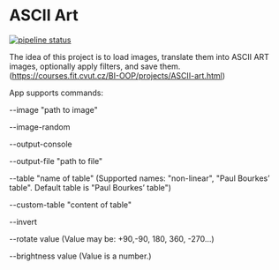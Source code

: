 # ASCII Art

[![pipeline status](https://gitlab.fit.cvut.cz/BI-OOP/B201/asciiart/badges/master/pipeline.svg)](https://gitlab.fit.cvut.cz/BI-OOP/B201/asciiart)

The idea of this project is to load images, translate them into ASCII ART images, optionally apply filters, and save them. (https://courses.fit.cvut.cz/BI-OOP/projects/ASCII-art.html)

App supports commands:

--image "path to image"

--image-random

--output-console

--output-file "path to file"

--table "name of table" (Supported names: "non-linear", "Paul Bourkes’ table". Default table is "Paul Bourkes’ table")

--custom-table "content of table"

--invert

--rotate value (Value may be: +90,-90, 180, 360, -270...)

--brightness value (Value is a number.)